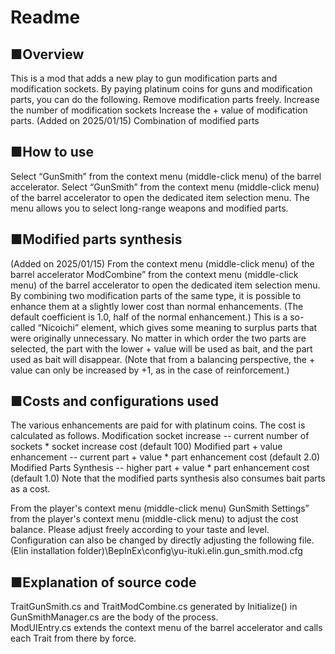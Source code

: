 # Readme
## ■Overview
This is a mod that adds a new play to gun modification parts and modification sockets.
By paying platinum coins for guns and modification parts, you can do the following.
Remove modification parts freely.
Increase the number of modification sockets
Increase the + value of modification parts.
(Added on 2025/01/15) Combination of modified parts

## ■How to use
Select “GunSmith” from the context menu (middle-click menu) of the barrel accelerator.
Select “GunSmith” from the context menu (middle-click menu) of the barrel accelerator to open the dedicated item selection menu.
The menu allows you to select long-range weapons and modified parts.

## ■Modified parts synthesis
(Added on 2025/01/15)
From the context menu (middle-click menu) of the barrel accelerator
ModCombine” from the context menu (middle-click menu) of the barrel accelerator to open the dedicated item selection menu.
By combining two modification parts of the same type, it is possible to enhance them at a slightly lower cost than normal enhancements. (The default coefficient is 1.0, half of the normal enhancement.)
This is a so-called “Nicoichi” element, which gives some meaning to surplus parts that were originally unnecessary.
No matter in which order the two parts are selected, the part with the lower + value will be used as bait, and the part used as bait will disappear.
(Note that from a balancing perspective, the + value can only be increased by +1, as in the case of reinforcement.)

## ■Costs and configurations used
The various enhancements are paid for with platinum coins.
The cost is calculated as follows.
Modification socket increase -- current number of sockets * socket increase cost (default 100)
Modified part + value enhancement -- current part + value * part enhancement cost (default 2.0)
Modified Parts Synthesis -- higher part + value * part enhancement cost (default 1.0)
Note that the modified parts synthesis also consumes bait parts as a cost.

From the player's context menu (middle-click menu)
GunSmith Settings” from the player's context menu (middle-click menu) to adjust the cost balance.
Please adjust freely according to your taste and level.
Configuration can also be changed by directly adjusting the following file.
(Elin installation folder)\BepInEx\config\yu-ituki.elin.gun_smith.mod.cfg
 
## ■Explanation of source code
TraitGunSmith.cs and TraitModCombine.cs generated by Initialize() in GunSmithManager.cs are the body of the process.  
ModUIEntry.cs extends the context menu of the barrel accelerator and calls each Trait from there by force.  
